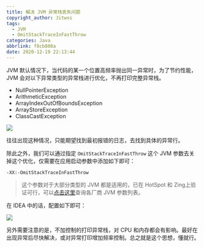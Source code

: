 ```yaml
---
title: 解决 JVM 异常栈丢失问题
copyright_author: Jitwxs
tags:
  - JVM
  - OmitStackTraceInFastThrow
categories: Java
abbrlink: f8cb808a
date: 2020-12-19 22:13:44
---
```


JVM 默认情况下，当代码的某一个位置高频率抛出同一异常时，为了节约性能，JVM 会对以下异常类型的异常栈进行优化，不再打印完整异常栈。

- NullPointerException
- ArithmeticException
- ArrayIndexOutOfBoundsException
- ArrayStoreException
- ClassCastException

![](https://cdn.jsdelivr.net/gh/jitwxs/cdn/blog/posts/202012/20201219221754.png)

往往出现这种情况，只能期望找到最初报错的日志，去找到具体的异常行。

除此之外，我们可以通过指定 `OmitStackTraceInFastThrow` 这个 JVM 参数去关掉这个优化，仅需要在应用启动参数中添加如下即可：

```
-XX:-OmitStackTraceInFastThrow
```

> 这个参数对于大部分类型的 JVM 都是适用的，已在 HotSpot 和 Zing上验证可行，可以[点击这里](https://chriswhocodes.com/zing_jdk8_options.html)查询各厂商 JVM 参数列表。

在 IDEA 中的话，配置如下即可：

![](https://cdn.jsdelivr.net/gh/jitwxs/cdn/blog/posts/202012/20201219222602.png)

另外需要注意的是，不加控制的打印异常栈，对 CPU 和内存都会有影响。最好在出现异常后尽快解决，或对异常打印增加频率控制。总之就是这个思想，懂就行。

